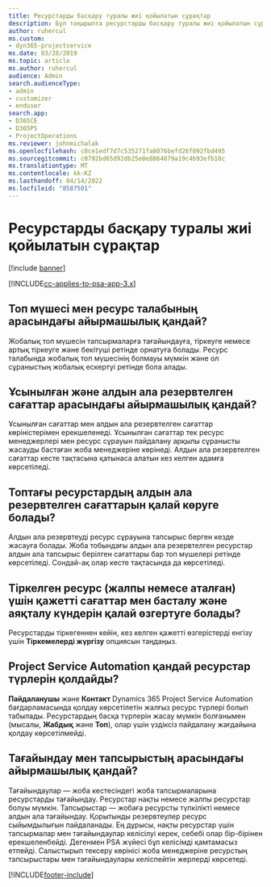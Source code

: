 ```yaml
---
title: Ресурстарды басқару туралы жиі қойылатын сұрақтар
description: Бұл тақырыпта ресурстарды басқару туралы жиі қойылатын сұрақтарға жауаптар берілген.
author: ruhercul
ms.custom:
- dyn365-projectservice
ms.date: 03/28/2019
ms.topic: article
ms.author: ruhercul
audience: Admin
search.audienceType:
- admin
- customizer
- enduser
search.app:
- D365CE
- D365PS
- ProjectOperations
ms.reviewer: johnmichalak
ms.openlocfilehash: c8ce1edf7d7c535271fa8076befd26f092fbd495
ms.sourcegitcommit: c0792bd65d92db25e0e8864879a19c4b93efb10c
ms.translationtype: MT
ms.contentlocale: kk-KZ
ms.lasthandoff: 04/14/2022
ms.locfileid: "8587501"
---
```

# <a name="resource-management-faq"></a>Ресурстарды басқару туралы жиі қойылатын сұрақтар

[!include [banner](../includes/psa-now-project-operations.md)]

[!INCLUDE[cc-applies-to-psa-app-3.x](../includes/cc-applies-to-psa-app-3x.md)]

## <a name="what-is-the-difference-between-a-team-member-and-a-resource-requirement"></a>Топ мүшесі мен ресурс талабының арасындағы айырмашылық қандай?

Жобалық топ мүшесін тапсырмаларға тағайындауға, тіркеуге немесе артық тіркеуге және бекітуші ретінде орнатуға болады. Ресурс талабында жобалық топ мүшесінің болмауы мүмкін және ол сұраныстың жобалық ескертуі ретінде бола алады. 

## <a name="what-is-the-difference-between-proposed-and-soft-booked-hours"></a>Ұсынылған және алдын ала резервтелген сағаттар арасындағы айырмашылық қандай?

Ұсынылған сағаттар мен алдын ала резервтелген сағаттар көріністерімен ерекшеленеді. Ұсынылған сағаттар тек ресурс менеджерлері мен ресурс сұрауын пайдалану арқылы сұранысты жасауды бастаған жоба менеджеріне көрінеді. Алдын ала резервтелген сағаттар кесте тақтасына қатынаса алатын кез келген адамға көрсетіледі.

## <a name="how-can-i-see-the-soft-booked-hours-for-resources-on-a-team"></a>Топтағы ресурстардың алдын ала резервтелген сағаттарын қалай көруге болады?

Алдын ала резервтеуді ресурс сұрауына тапсырыс берген кезде жасауға болады. Жоба тобындағы алдын ала резервтелген ресурстар алдын ала тапсырыс берілген сағаттары бар топ мүшелері ретінде көрсетіледі. Сондай-ақ олар кесте тақтасында да көрсетіледі.

## <a name="how-do-i-change-the-required-hours-and-the-start-and-end-dates-for-a-resource-generic-or-named-that-i-booked"></a>Тіркелген ресурс (жалпы немесе аталған) үшін қажетті сағаттар мен басталу және аяқталу күндерін қалай өзгертуге болады?

Ресурстарды тіркегеннен кейін, кез келген қажетті өзгерістерді енгізу үшін **Тіркемелерді жүргізу** опциясын таңдаңыз.

## <a name="what-resources-types-does-project-service-automation-support"></a>Project Service Automation қандай ресурстар түрлерін қолдайды?

**Пайдаланушы** және **Контакт** Dynamics 365 Project Service Automation бағдарламасында қолдау көрсетілетін жалғыз ресурс түрлері болып табылады. Ресурстардың басқа түрлерін жасау мүмкін болғанымен (мысалы, **Жабдық** және **Топ**), олар үшін үздіксіз пайдалану жағдайына қолдау көрсетілмейді.

## <a name="what-is-the-difference-between-an-assignment-and-a-booking"></a>Тағайындау мен тапсырыстың арасындағы айырмашылық қандай?

Тағайындаулар — жоба кестесіндегі жоба тапсырмаларына ресурстарды тағайындау. Ресурстар нақты немесе жалпы ресурстар болуы мүмкін. Тапсырыстар — жобаға ресурсты түпкілікті немесе алдын ала тағайындау. Қорытынды резервтеулер ресурс сыйымдылығын пайдаланады. Ең дұрысы, нақты ресурстар үшін тапсырмалар мен тағайындаулар келісілуі керек, себебі олар бір-бірінен ерекшеленбейді. Дегенмен PSA жүйесі бұл келісімді қамтамасыз етпейді. Салыстырып тексеру көрінісі жоба менеджеріне ресурстың тапсырыстары мен тағайындаулары келіспейтін жерлерді көрсетеді.


[!INCLUDE[footer-include](../includes/footer-banner.md)]
